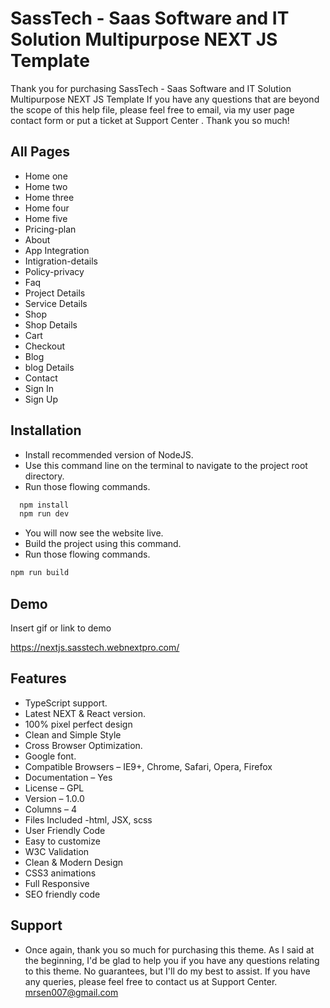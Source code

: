 # SassTech - Saas Software and IT Solution Multipurpose NEXT JS Template

Thank you for purchasing SassTech - Saas Software and IT Solution Multipurpose NEXT JS Template If you have any questions that are beyond the scope of this help file, please feel free to email, via my user page contact form or put a ticket at Support Center .
Thank you so much!

## All Pages

- Home one
- Home two
- Home three
- Home four
- Home five
- Pricing-plan
- About
- App Integration
- Intigration-details
- Policy-privacy
- Faq
- Project Details
- Service Details
- Shop
- Shop Details
- Cart
- Checkout
- Blog
- blog Details
- Contact
- Sign In
- Sign Up

## Installation

- Install recommended version of NodeJS.
- Use this command line on the terminal to navigate to the project root directory.
- Run those flowing commands.

```bash
  npm install
  npm run dev
```

- You will now see the website live.
- Build the project using this command.
- Run those flowing commands.

```bash
npm run build
```

## Demo

Insert gif or link to demo

https://nextjs.sasstech.webnextpro.com/

## Features

- TypeScript support.
- Latest NEXT & React version.
- 100% pixel perfect design
- Clean and Simple Style
- Cross Browser Optimization.
- Google font.
- Compatible Browsers – IE9+, Chrome, Safari, Opera, Firefox
- Documentation – Yes
- License – GPL
- Version – 1.0.0
- Columns – 4
- Files Included -html, JSX, scss
- User Friendly Code
- Easy to customize
- W3C Validation
- Clean & Modern Design
- CSS3 animations
- Full Responsive
- SEO friendly code

## Support

- Once again, thank you so much for purchasing this theme. As I said at the beginning, I'd be glad to help you if you have any questions relating to this theme. No guarantees, but I'll do my best to assist. If you have any queries, please feel free to contact us at Support Center. mrsen007@gmail.com
